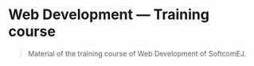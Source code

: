 # Web Development — Training course

> Material of the training course of Web Development of SoftcomEJ.
